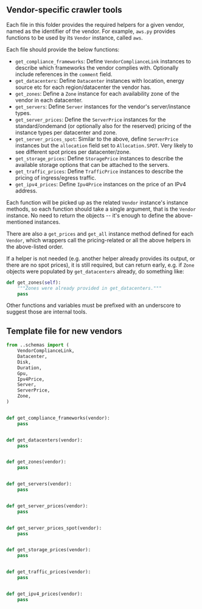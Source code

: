 ## Vendor-specific crawler tools

Each file in this folder provides the required helpers for a given vendor, named as the identifier of the vendor.
For example, `aws.py` provides functions to be used by its `Vendor` instance, called `aws`.

Each file should provide the below functions:

- `get_compliance_frameworks`: Define `VendorComplianceLink` instances to describe which frameworks the vendor complies with. Optionally include references in the `comment` field.
- `get_datacenters`: Define `Datacenter` instances with location, energy source etc for each region/datacenter the vendor has.
- `get_zones`: Define a `Zone` instance for each availability zone of the vendor in each datacenter.
- `get_servers`: Define `Server` instances for the vendor's server/instance types.
- `get_server_prices`: Define the `ServerPrice` instances for the standard/ondemand (or optionally also for the reserved) pricing of the instance types per datacenter and zone.
- `get_server_prices_spot`: Similar to the above, define `ServerPrice` instances but the `allocation` field set to `Allocation.SPOT`. Very likely to see different spot prices per datacenter/zone.
- `get_storage_prices`: Define `StoragePrice` instances to describe the available storage options that can be attached to the servers.
- `get_traffic_prices`: Define `TrafficPrice` instances to describe the pricing of ingress/egress traffic.
- `get_ipv4_prices`: Define `Ipv4Price` instances on the price of an IPv4 address.

Each function will be picked up as the related `Vendor` instance's instance methods, so each function should take a single argument, that is the `Vendor` instance. No need to return the objects -- it's enough to define the above-mentioned instances.

There are also a `get_prices` and `get_all` instance method defined for each `Vendor`, which wrappers call the pricing-related or all the above helpers in the above-listed order.

If a helper is not needed (e.g. another helper already provides its output, or there are no spot prices), it is still required, but can return early, e.g. if `Zone` objects were populated by `get_datacenters` already, do something like:

```python
def get_zones(self):
    """Zones were already provided in get_datacenters."""
    pass
```

Other functions and variables must be prefixed with an underscore to suggest those are internal tools.

## Template file for new vendors

```python
from ..schemas import (
    VendorComplianceLink,
    Datacenter,
    Disk,
    Duration,
    Gpu,
    Ipv4Price,
    Server,
    ServerPrice,
    Zone,
)


def get_compliance_frameworks(vendor):
    pass


def get_datacenters(vendor):
    pass


def get_zones(vendor):
    pass


def get_servers(vendor):
    pass


def get_server_prices(vendor):
    pass


def get_server_prices_spot(vendor):
    pass


def get_storage_prices(vendor):
    pass


def get_traffic_prices(vendor):
    pass


def get_ipv4_prices(vendor):
    pass
```
